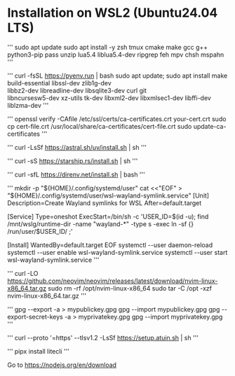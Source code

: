 # Installation on WSL2 (Ubuntu24.04 LTS)
'''
sudo apt update
sudo apt install -y zsh tmux cmake make gcc g++ python3-pip pass unzip lua5.4 liblua5.4-dev ripgrep feh mpv
chsh mspahn
'''

'''
curl -fsSL https://pyenv.run | bash
sudo apt update; sudo apt install make build-essential libssl-dev zlib1g-dev \
libbz2-dev libreadline-dev libsqlite3-dev curl git \
libncursesw5-dev xz-utils tk-dev libxml2-dev libxmlsec1-dev libffi-dev liblzma-dev
'''

'''
openssl verify -CAfile /etc/ssl/certs/ca-certificates.crt your-cert.crt
sudo cp cert-file.crt /usr/local/share/ca-certificates/cert-file.crt
sudo update-ca-certificates
'''


'''
curl -LsSf https://astral.sh/uv/install.sh | sh
'''

'''
curl -sS https://starship.rs/install.sh | sh
'''

'''
curl -sfL https://direnv.net/install.sh | bash
'''

'''
mkdir -p "${HOME}/.config/systemd/user"
cat <<"EOF" > "${HOME}/.config/systemd/user/wsl-wayland-symlink.service"
[Unit]
Description=Create Wayland symlinks for WSL
After=default.target

[Service]
Type=oneshot
ExecStart=/bin/sh -c 'USER_ID=$(id -u); find /mnt/wslg/runtime-dir -name "wayland-*" -type s -exec ln -sf {} /run/user/$USER_ID/ \;'

[Install]
WantedBy=default.target
EOF
systemctl --user daemon-reload
systemctl --user enable wsl-wayland-symlink.service
systemctl --user start wsl-wayland-symlink.service
'''

'''
curl -LO https://github.com/neovim/neovim/releases/latest/download/nvim-linux-x86_64.tar.gz
sudo rm -rf /opt/nvim-linux-x86_64
sudo tar -C /opt -xzf nvim-linux-x86_64.tar.gz
'''

'''
gpg --export -a <key-ID> > mypublickey.gpg
gpg --import mypublickey.gpg
gpg --export-secret-keys -a <key-ID> > myprivatekey.gpg
gpg --import myprivatekey.gpg
'''

'''
curl --proto '=https' --tlsv1.2 -LsSf https://setup.atuin.sh | sh
'''

'''
pipx install litecli
'''


Go to https://nodejs.org/en/download

